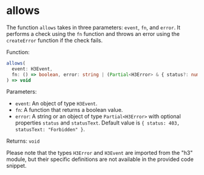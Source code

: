 # allows

The function `allows` takes in three parameters: `event`, `fn`, and `error`. It performs a check using the `fn` function and throws an error using the `createError` function if the check fails.

Function:

```ts
allows(
  event: H3Event,
  fn: () => boolean, error: string | (Partial<H3Error> & { status?: number; statusText?: string; })
) => void
```

Parameters:

- `event`: An object of type `H3Event`.
- `fn`: A function that returns a boolean value.
- `error`: A string or an object of type `Partial<H3Error>` with optional properties `status` and `statusText`. Default value is `{ status: 403, statusText: "Forbidden" }`.

Returns: `void`

Please note that the types `H3Error` and `H3Event` are imported from the "h3" module, but their specific definitions are not available in the provided code snippet.
